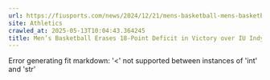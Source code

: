 ```yaml
---
url: https://fiusports.com/news/2024/12/21/mens-basketball-mens-basketball-erases-18-point-deficit-in-victory-over-iu-indy.aspx
site: Athletics
crawled_at: 2025-05-13T10:04:43.364245
title: Men’s Basketball Erases 18-Point Deficit in Victory over IU Indy - FIU Athletics
---
```


Error generating fit markdown: '<' not supported between instances of 'int' and 'str'